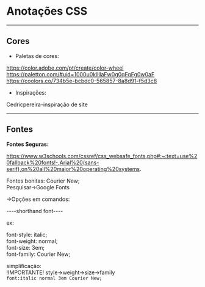 # Anotações CSS
***
## Cores
* Paletas de cores:

https://color.adobe.com/pt/create/color-wheel
https://paletton.com/#uid=1000u0kllllaFw0g0qFqFg0w0aF
https://coolors.co/734b5e-bcbdc0-565857-8a8d91-f5d3c8

* Inspirações:

Cedricpereira-inspiração de site
***
## Fontes

__Fontes Seguras:__ 

https://www.w3schools.com/cssref/css_websafe_fonts.php#:~:text=use%20fallback%20fonts!-,Arial%20(sans-serif),on%20all%20major%20operating%20systems.

Fontes bonitas: Courier New;<br>Pesquisar->Google Fonts

->Opções em comandos:

----shorthand font----

ex:

font-style: italic;<br>font-weight: normal;<br>font-size: 3em;<br>font-family: Courier New;

simplificação:<br>
!IMPORTANTE! style->weight->size->family <br> `font:italic normal 3em Courier New;`


